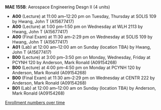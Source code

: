 **MAE 155B**: Aerospace Engineering Desgn II (4 units)

- **A00** (Lecture) at 11:00 am–12:20 pm on Tuesday, Thursday at SOLIS 109 by Hwang, John T (A15677417)
- **A00** (Lecture) at 1:00 pm–1:50 pm on Wednesday at WLH 2113 by Hwang, John T (A15677417)
- **A00** (Final Exam) at 11:30 am–2:29 pm on Wednesday at SOLIS 109 by Hwang, John T (A15677417)
- **A01** (Lab) at 12:00 am–12:00 am on Sunday (location TBA) by Hwang, John T (A15677417)
- **B00** (Lecture) at 3:00 pm–3:50 pm on Monday, Wednesday, Friday at PCYNH 120 by Anderson, Mark Ronald (A09154268)
- **B00** (Lecture) at 4:00 pm–4:50 pm on Monday at PCYNH 120 by Anderson, Mark Ronald (A09154268)
- **B00** (Final Exam) at 11:30 am–2:29 pm on Wednesday at CENTR 222 by Anderson, Mark Ronald (A09154268)
- **B01** (Lab) at 12:00 am–12:00 am on Sunday (location TBA) by Anderson, Mark Ronald (A09154268)

[Enrollment numbers over time](./MAE155B.tsv)
